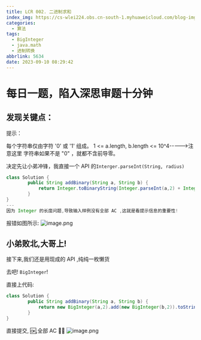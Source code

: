 ```yaml
---
title: LCR 002. 二进制求和
index_img: https://cs-wlei224.obs.cn-south-1.myhuaweicloud.com/blog-imgs/202311151627628.png
categories:
  - 算法
tags:
  - BigInteger
  - java.math
  - 进制转换
abbrlink: 5634
date: 2023-09-10 08:29:42
---
```


# 每日一题，陷入深思审题十分钟
## 发现关键点：
提示：

每个字符串仅由字符 '0' 或 '1' 组成。
1 <= a.length, b.length <= 10^4----->注意这里
字符串如果不是 "0" ，就都不含前导零。

决定先让小弟冲锋，我直接一个 API 的`Interger.parseInt(String, radius)`
```Java
class Solution {
        public String addBinary(String a, String b) {
            return Integer.toBinaryString(Integer.parseInt(a,2) + Integer.parseInt(b,2));
        }
}
---
因为 Integer 的长度问题,导致输入样例没有全部 AC ,这就是看提示信息的重要性!

```
报错如图所示:
![image.png](https://cs-wlei224.obs.cn-south-1.myhuaweicloud.com/blog-imgs/202311150916196.png)


## 小弟败北,大哥上!

接下来,我们还是用现成的 API ,纯纯一枚懒货

去吧! `BigInteger`!

直接上代码:
```Java
class Solution {
        public String addBinary(String a, String b) {
            return new BigInteger(a,2).add(new BigInteger(b,2)).toString(2);
        }
}
```

直接提交, 🆗,全部 AC 🧑‍💻
![image.png](https://cs-wlei224.obs.cn-south-1.myhuaweicloud.com/blog-imgs/202311150916519.png)
